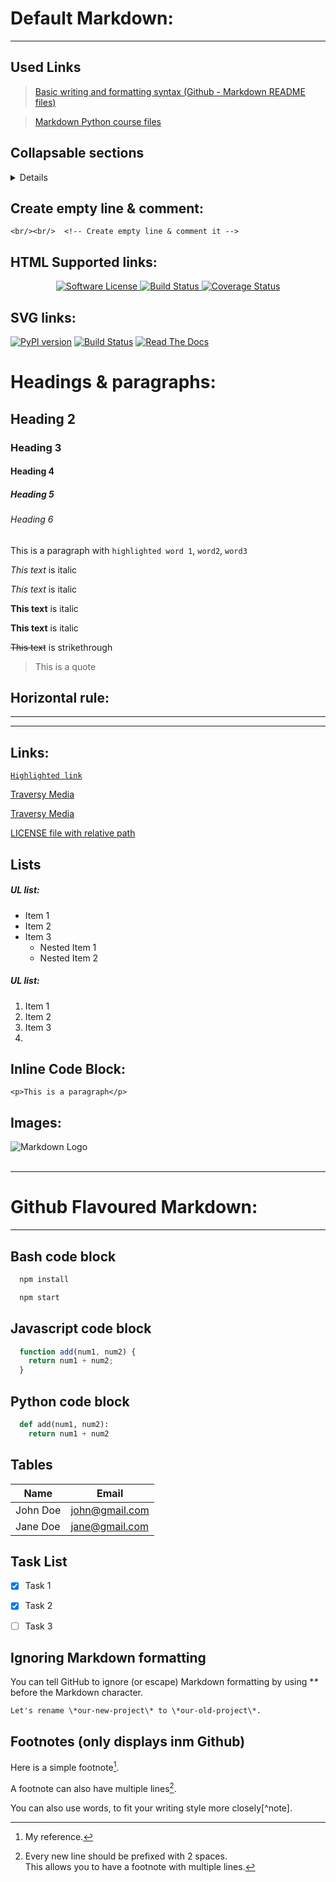 # Default Markdown:
---


## Used Links
> [Basic writing and formatting syntax (Github - Markdown README files)](https://docs.github.com/en/get-started/writing-on-github/getting-started-with-writing-and-formatting-on-github/basic-writing-and-formatting-syntax)

> [Markdown Python course files](https://github.com/programiz/python-course)


## Collapsable sections
<details>

Content goes in here

</details>


## Create empty line & comment:
```
<br/><br/>  <!-- Create empty line & comment it -->
```


## HTML Supported links:
<p align="center">
    <a href="https://github.com/mathLab/EZyRB/blob/master/LICENSE.rst" target="_blank">
        <img alt="Software License" src="https://img.shields.io/badge/license-MIT-brightgreen.svg?style=flat-square">
    </a>
    <a href="https://travis-ci.org/mathLab/pydata" target="_blank">
        <img alt="Build Status" src="https://travis-ci.org/mathLab/pydata.svg">
    </a>
    <a href="https://coveralls.io/github/mathLab/pydata" target="_blank">
        <img alt="Coverage Status" src="https://coveralls.io/repos/github/mathLab/pydata/badge.svg">
    </a>
</p>


## SVG links:
[![PyPI version](https://badge.fury.io/py/unix-ar.svg )](https://pypi.python.org/pypi/unix_ar/)
[![Build Status](https://travis-ci.com/getninjas/unix_ar.svg?branch=master)](https://travis-ci.org/getninjas/unix_ar)
[![Read The Docs](https://readthedocs.org/projects/unix_ar/badge/?version=latest)](https://unix_ar.readthedocs.io/en/latest/?badge=latest)


# Headings & paragraphs:
## Heading 2
### Heading 3
#### Heading 4
##### Heading 5
###### Heading 6
This is a paragraph with `highlighted word 1`, `word2`, `word3`

<!-- Italics -->
*This text* is italic

_This text_ is italic

<!-- Strong -->
**This text** is italic

__This text__ is italic

<!-- Strikethrough -->
~~This text~~ is strikethrough

<!-- Blockquote -->
> This is a quote


<!-- Horizontal Rule -->
## Horizontal rule:
---
___


## Links:
<!-- Links -->
[`Highlighted link`](http://www.traversymedia.com)

[Traversy Media](http://www.traversymedia.com)

[Traversy Media](http://www.traversymedia.com "Traversy Media")

[LICENSE file with relative path](LICENSE.rst)


## Lists
##### UL list:
* Item 1
* Item 2
* Item 3
  * Nested Item 1
  * Nested Item 2


##### UL list:
1. Item 1
1. Item 2
1. Item 3
2.


## Inline Code Block:
`<p>This is a paragraph</p>`


## Images:
![Markdown Logo](https://markdown-here.com/img/icon256.png)
<br/></br>

---
# Github Flavoured Markdown:
---
## Bash code block
<!-- Code Blocks -->
```bash
  npm install

  npm start
```


## Javascript code block
```javascript
  function add(num1, num2) {
    return num1 + num2;
  }
```

## Python code block
```python
  def add(num1, num2):
    return num1 + num2
```

## Tables
| Name     | Email          |
| -------- | -------------- |
| John Doe | john@gmail.com |
| Jane Doe | jane@gmail.com |


## Task List
* [x] Task 1
* [x] Task 2
* [ ] Task 3


## Ignoring Markdown formatting <a name="heading1"/>

You can tell GitHub to ignore (or escape) Markdown formatting by using **\** before the Markdown character.

```
Let's rename \*our-new-project\* to \*our-old-project\*.
```

<a name="title"></a>

## Footnotes (only displays inm Github) <a name="title"></a>
Here is a simple footnote[^1].

A footnote can also have multiple lines[^2].  

You can also use words, to fit your writing style more closely[^note].

[^1]: My reference.
[^2]: Every new line should be prefixed with 2 spaces.  
  This allows you to have a footnote with multiple lines.
